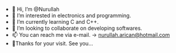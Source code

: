 - 👋 Hi, I’m @Nurullah
- 👀 I’m interested in electronics and programming.
- 🌱 I’m currently learning C and C++.
- 💞️ I’m looking to collaborate on developing softwares.
- 📫 You can reach me via e-mail. -> nurullah.arican@hotmail.com
- 👋Thanks for your visit. See you...
